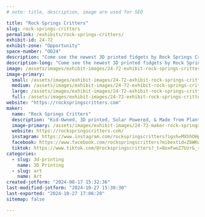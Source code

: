 ```yaml
---
# note: title, description, image are used for SEO

title: "Rock Springs Critters"
slug: rock-springs-critters
permalink: /exhibits/rock-springs-critters/
exhibit-id: 24-72
exhibit-zone: "Opportunity"
space-number: "OD24"
description: "Come see the newest 3D printed fidgets by Rock Springs Critters!"
description-long: "Come see the newest 3D printed fidgets by Rock Springs Critters! No purchase necessary to come play with these cute animals made by kids, with solar-power, and plant-derived PLA filament."
image: /assets/images/exhibit-images/24-72-exhibit-rock-springs-critters-43-screenshot-20240817-151405-4975-large.png
image-primary: 
  small: /assets/images/exhibit-images/24-72-exhibit-rock-springs-critters-43-screenshot-20240817-151405-4975-small.png
  medium: /assets/images/exhibit-images/24-72-exhibit-rock-springs-critters-43-screenshot-20240817-151405-4975-medium.png
  large: /assets/images/exhibit-images/24-72-exhibit-rock-springs-critters-43-screenshot-20240817-151405-4975-large.png
  full: /assets/images/exhibit-images/24-72-exhibit-rock-springs-critters-43-screenshot-20240817-151405-4975-full.png
website: "https://rockspringscritters.com"
maker: 
  name: "Rock Springs Critters"
  description: "Kid-Owned, 3D printed, Solar Powered, & Made from Plants! The Rock Springs Critters print only the cutest and fun fidgety animals!"
  image-primary: /assets/images/exhibit-images/24-72-maker-rock-springs-critters-screenshot-20240817-151405-medium.png
  website: https://rockspringscritters.com/
  instagram: https://www.instagram.com/rockspringscritters?igsh=MXhhOHpvbzB4MTYyOQ==
  facebook: https://www.facebook.com/rockspringscritters?mibextid=ZbWKwL
  tiktok: https://www.tiktok.com/@rockspringscritters?_t=8oxFwoZ7Uzr&_r=1
categories: 
  - slug: 3d-printing
    name: 3D Printing
  - slug: art
    name: Art
created-jotform: "2024-08-17 15:32:36"
last-modified-jotform: "2024-10-27 15:30:30"
last-exported: "2024-10-27 17:06:28"
sitemap: false

---
```

